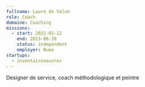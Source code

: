 ```yaml
---
fullname: Laure de Valon
role: Coach
domaine: Coaching
missions:
  - start: 2022-01-12
    end: 2023-06-30
    status: independent
    employer: Numa
startups:
  - inventaireoeuvres
---
```


Designer de service, coach méthodologique et peintre
